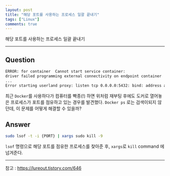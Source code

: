 ```yaml
---
layout: post
title: "해당 포트를 사용하는 프로세스 일괄 끝내기"
tags: ["Linux"]
comments: true
---
```


해당 포트를 사용하는 프로세스 일괄 끝내기

---

## Question 
``` bash
ERROR: for container  Cannot start service container: 
driver failed programming external connectivity on endpoint container
...
Error starting userland proxy: listen tcp 0.0.0.0:5432: bind: address already in use
```

최근 `Docker`를 사용하다가 컴퓨터를 빡종(!) 하면 위처럼 재부팅 후에도 도커로 열어놓은 프로세스가 포트를 점유하고 있는 경우를 발견했다.
`Docker ps` 로는 검색이되지 않던데, 이 문제를 어떻게 해결할 수 있을까?

## Answer
``` bash
sudo lsof -t -i {PORT} | xargs sudo kill -9
```
`lsof` 명령으로 해당 포트를 점유한 프로세스를 찾아준 후, `xargs`로 `kill` command 에 넘겨준다.

---
참고 : <https://lureout.tistory.com/646>

